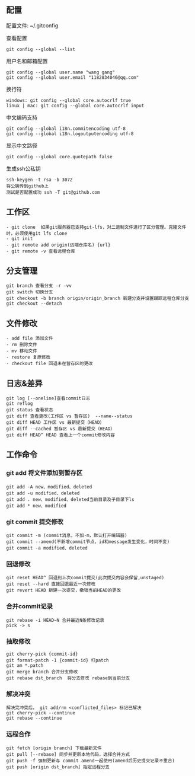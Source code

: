 

## 配置

配置文件: ~/.gitconfig  

查看配置
```
git config --global --list
```

用户名和邮箱配置  
```
git config --global user.name "wang gang"  
git config --global user.email "1182834046@qq.com"  
```

换行符  
```
windows: git config --global core.autocrlf true  
linux | mac: git config --global core.autocrlf input  
```

中文编码支持  
```
git config --global i18n.commitencoding utf-8  
git config --global i18n.logoutputencoding utf-8  
```
 
显示中文路径    
```
git config --global core.quotepath false  
```

生成ssh公私钥  
```
ssh-keygen -t rsa -b 3072
将公钥传到github上
测试是否配置成功 ssh -T git@github.com  
```

## 工作区
```
- git clone  如果git服务器已支持git-lfs，对二进制文件进行了区分管理。克隆文件时，必须使用git lfs clone
- git init
- git remote add origin(远端仓库名) {url}
- git remote -v 查看远程仓库
```

## 分支管理  
```
git branch 查看分支 -r -vv
git switch 切换分支  
git checkout -b branch origin/origin_branch 新建分支并设置跟踪远程仓库分支
git checkout --detach
```

## 文件修改 
```
- add file 添加文件  
- rm 删除文件  
- mv 移动文件  
- restore 复原修改
- checkout file 回退未在暂存区的更改
```

## 日志&差异
```
git log [--oneline]查看commit日志
git reflog
git status 查看状态  
git diff 查看更改(工作区 vs 暂存区)  --name--status
git diff HEAD 工作区 vs 最新提交（HEAD）
git diff --cached 暂存区 vs 最新提交（HEAD）
git diff HEAD^ HEAD 查看上一个commit修改内容
```

## 工作命令 

### git add 将文件添加到暂存区
```
git add -A new、modified、deleted
git add -u modified、deleted
git add . new、modified、deleted当前目录及子目录下ls
git add * new、modified
```

### git commit 提交修改
```
git commit -m (commit消息，不加-m，默认打开编辑器)
git commit --amend(不新增commit节点，id和message发生变化，时间不变) 
git commit -a modified、deleted
```

### 回退修改
```
git reset HEAD^ 回退到上次commit提交(此次提交内容会保留,unstaged)
git reset --hard 直接回退最近一次修改
git revert HEAD 新建一次提交，撤销当前HEAD的更改  
```

### 合并commit记录
```
git rebase -i HEAD~N 合并最近N条修改记录
pick -> s
```

### 抽取修改
```
git cherry-pick {commit-id}
git format-patch -1 {commit-id} 打patch
git am *.patch
git merge branch 合并分支修改 
git rebase dst_branch  将分支修改 rebase到当前分支
```

### 解决冲突
```
解决完冲突后， git add/rm <conflicted_files> 标记已解决
git cherry-pick --continue
git rebase --continue
```

### 远程合作
```
git fetch [origin branch] 下载最新文件  
git pull [--rebase] 同步并更新本地代码，选择合并方式
git push -f 强制更新与 commit amend一起使用(amend后历史提交记录不重合)
git push [origin dst_branch] 指定远程分支
```  
